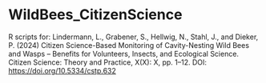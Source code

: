 # WildBees_CitizenScience
R scripts for:
Lindermann, L., Grabener, S., Hellwig, N., Stahl, J., and Dieker, P. (2024) 
Citizen Science-Based Monitoring of Cavity-Nesting Wild Bees and Wasps – Benefits for Volunteers, Insects, and Ecological Science. 
Citizen Science: Theory and Practice, X(X): X, pp. 1–12. DOI: https://doi.org/10.5334/cstp.632
